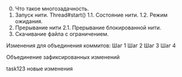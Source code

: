 0. Что такое многозадачность.
1. Запуск нити. Thread#start()
1.1. Состояние нити.
1.2. Режим ожидания.
2. Прерывание нити
2.1. Прерывание блокированной нити.
3. Скачивание файла с ограничением.

Изменения для объединения коммитов:
Шаг 1
Шаг 2
Шаг 3
Шаг 4

Объединение зафиксированных изменений

task123 новые изменения